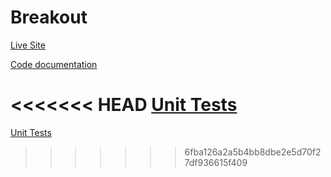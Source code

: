 # Breakout

[Live Site](https://seanyoung247.github.io/breakout/)

[Code documentation](https://seanyoung247.github.io/breakout/docs/)

<<<<<<< HEAD
[Unit Tests](https://seanyoung247.github.io/breakout/tests.html)
=======
[Unit Tests](https://seanyoung247.github.io/breakout/test.html)
>>>>>>> 6fba126a2a5b4bb8dbe2e5d70f27df936615f409

